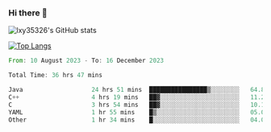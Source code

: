 ### Hi there 👋

<!--
**lxy35326/lxy35326** is a ✨ _special_ ✨ repository because its `README.md` (this file) appears on your GitHub profile.

Here are some ideas to get you started:

- 🔭 I’m currently working on ...
- 🌱 I’m currently learning ...
- 👯 I’m looking to collaborate on ...
- 🤔 I’m looking for help with ...
- 💬 Ask me about ...
- 📫 How to reach me: ...
- 😄 Pronouns: ...
- ⚡ Fun fact: ...
-->

![lxy35326's GitHub stats](https://github-readme-stats.vercel.app/api?username=lxy35326&show_icons=true)

[![Top Langs](https://github-readme-stats.vercel.app/api/top-langs/?username=anuraghazra&layout=compact)](https://github.com/anuraghazra/github-readme-stats)

<!--START_SECTION:waka-->

```rust
From: 10 August 2023 - To: 16 December 2023

Total Time: 36 hrs 47 mins

Java                   24 hrs 51 mins  ████████████████▒░░░░░░░░   64.81 %
C++                    4 hrs 19 mins   ██▓░░░░░░░░░░░░░░░░░░░░░░   11.28 %
C                      3 hrs 54 mins   ██▓░░░░░░░░░░░░░░░░░░░░░░   10.19 %
YAML                   1 hr 55 mins    █▒░░░░░░░░░░░░░░░░░░░░░░░   05.00 %
Other                  1 hr 34 mins    █░░░░░░░░░░░░░░░░░░░░░░░░   04.09 %
```

<!--END_SECTION:waka-->
